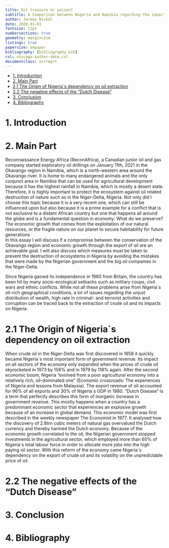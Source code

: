 ```yaml
---
title: Oil treasure or poison? 
subtitle: A Comparison between Nigeria and Namibia regarding the impacts of crude oil extraction in the Niger-Delta on the Nigerian Environment and Economy  
author: Jeremy Nickel
date: 2020-01-01
fontsize: 11pt
numbersections: true
geometry: margin=2cm
listings: true
papersize: a4paper
bibliography: [bibliography.bib]
csl: chicago-author-date.csl
documentclass: scrreprt
---
```



- [1. Introduction](#1-introduction)
- [2. Main Part](#2-main-part)
- [2.1 The Origin of Nigeria´s dependency on oil extraction](#21-the-origin-of-nigerias-dependency-on-oil-extraction)
- [2.2 The negative effects of the “Dutch Disease”](#22-the-negative-effects-of-the-dutch-disease)
- [3. Conclusion](#3-conclusion)
- [4. Bibliography](#4-bibliography)


# 1. Introduction

# 2. Main Part
Reconnaissance Energy Africa (ReconAfrica), a Canadian junior oil and gas company started exploratory oil drillings on January 11th, 2021 in the Okavango region in Namibia, which is a north-western area around the Okavango river. It is home to many endangered animals and the only conjunct area in Namibia that can be used for agricultural development because it has the highest rainfall in Namibia, which is mostly a desert state. Therefore, it is highly important to protect the ecosystem against oil related destruction of nature such as in the Niger-Delta, Nigeria. 
Not only did I choose this topic because it is a very recent one, which can still be influenced upon but also because it is a prime example for a conflict that is not exclusive to a distant African country but one that happens all around the globe and is a fundamental question in economy:
What do we preserve? The economic growth that comes from the exploitation of our natural resources, or the fragile nature on our planet to secure habitability for future generations   
In this essay I will discuss if a compromise between the conservation of the Okavango region and economic growth through the export of oil are an achievable goal. I will also discuss which measures must be taken to prevent the destruction of ecosystems in Nigeria by avoiding the mistakes that were made by the Nigerian government and the big oil companies in the Niger-Delta.  

Since Nigeria gained its independence in 1960 from Britain, the country has been hit by many socio-ecological setbacks such as military coups, civil wars and ethnic conflicts. While not all these problems arise from Nigeria´s oil-rich geographical conditions, a lot of issues regarding the unjust distribution of wealth, high rate in criminal- and terrorist activities and corruption can be traced back to the extraction of crude oil and its impacts on Nigeria.

# 2.1 The Origin of Nigeria´s dependency on oil extraction 
When crude oil in the Niger-Delta was first discovered in 1958 it quickly became Nigeria´s most important form of government revenue. Its impact on all sectors of the economy only expanded when the prices of crude oil skyrocketed in 1973 by 158% and in 1979 by 118% again. After the second economic boom, Nigeria “evolved from a poor agricultural economy into a relatively rich, oil-dominated one” (Economic crossroads: The experiences of Nigeria and lessons from Malaysia). The export revenue of oil accounted for 96% of all exports and 30% of Nigeria´s GDP in 1980. 
“Dutch Disease” is a term that perfectly describes this form of inorganic increase in government revenue. This mostly happens when a country has a predominant economic sector that experiences an explosive growth because of an increase in global demand. This economic model was first described in the weekly newspaper The Economist in 1977. It analysed how the discovery of 2.8trn cubic meters of natural gas overvalued the Dutch currency and thereby harmed the Dutch economy.
Because of the economic growth correlated to the oil, the Nigerian government stopped investments in the agricultural sector, which employed more than 60% of Nigeria´s total labour force in order to allocate more jobs into the high paying oil sector. With this reform of the economy came Nigeria´s dependency on the export of crude oil and its volatility on the unpredictable price of oil.
# 2.2 The negative effects of the “Dutch Disease”
# 3. Conclusion

# 4. Bibliography

